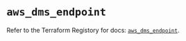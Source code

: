 # `aws_dms_endpoint`

Refer to the Terraform Registory for docs: [`aws_dms_endpoint`](https://registry.terraform.io/providers/hashicorp/aws/5.13.0/docs/resources/dms_endpoint).
